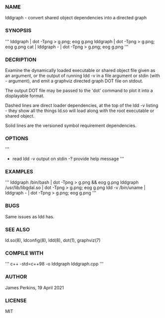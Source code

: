 ### NAME
lddgraph - convert shared object dependencies into a directed graph

### SYNOPSIS
'''
   lddgraph <dynamically-loadable-file> | dot -Tpng > g.png; eog g.png
   lddgraph <ldd-output-file> | dot -Tpng > g.png; eog g.png
   cat <ldd-output-file> | lddgraph - | dot -Tpng > g.png; eog g.png
'''

### DECRIPTION
Examine the dynamically loaded executable or shared object file given as an
argument, or the output of running ldd -v in a file argument or stdin
(with - argument), and emit a graphviz directed graph DOT file on stdout.

The output DOT file may be passed to the 'dot' command to plot it into a
displayable format.

Dashed lines are direct loader dependencies, at the top of the ldd -v
listing - they show all the things ld.so will load along with the
root executable or shared object.

Solid lines are the versioned symbol requirement dependencies.

### OPTIONS
'''
   -    read ldd -v output on stdin 
   -?   provide help message
'''

### EXAMPLES
'''
   lddgraph /bin/bash | dot -Tpng > g.png && eog g.png
   lddgraph /usr/lib/libgdal.so | dot -Tpng > g.png; eog g.png
   ldd -v /bin/uname | lddgraph - | dot -Tpng > g.png; eog g.png
'''

### BUGS
Same issues as ldd has.

### SEE ALSO
ld.so(8), ldconfig(8), ldd(8), dot(1), graphviz(7)

### COMPILE WITH
'''
c++ -std=c++98 -o lddgraph lddgraph.cpp
'''

### AUTHOR
James Perkins, 19 April 2021

### LICENSE
MIT
